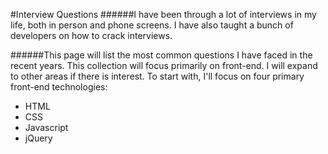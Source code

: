 #Interview Questions
######I have been through a lot of interviews in my life, both in person and phone screens. I have also taught a bunch of developers on how to crack interviews. 

######This page will list the most common questions I have faced in the recent years. This collection will focus primarily on front-end. I will expand to other areas if there is interest. To start with, I'll focus on four primary front-end technologies:

* HTML
* CSS
* Javascript
* jQuery

